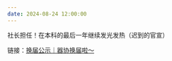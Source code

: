 ```yaml
---
date: 2024-08-24 12:00:00
---
```


社长担任！在本科的最后一年继续发光发热（迟到的官宣）

链接：[换届公示｜器协换届啦～](https://mp.weixin.qq.com/s/sd5juD9hgs1ZjYZCeUQmAA)